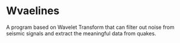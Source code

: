 # Wvaelines
A program based on Wavelet Transform that can filter out noise from seismic signals and extract the meaningful data from quakes.
